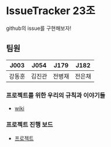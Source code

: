 # IssueTracker 23조
github의 issue를 구현해보자!
## 팀원
|  J003  |  J054  |  J179  |  J182  |
| :----: | :----: | :----: | :----: |
| 강동훈 | 김진관 | 전병재 | 전은채 |

### 프로젝트를 위한 우리의 규칙과 이야기들
- [wiki](https://github.com/boostcamp-2020/IssueTracker-23/wiki)

### 프로젝트 진행 보드
- [프로젝트](https://github.com/boostcamp-2020/IssueTracker-23/projects/1)
